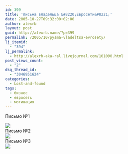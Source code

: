 ```yaml
---
id: 399
title: 'письма владельца &#8220;Евросети&#8221;'
date: 2005-10-27T09:32:00+02:00
author: alexrb
layout: post
guid: http://alexrb.name/?p=399
permalink: /2005/10/pysma-vladeltsa-evrosety/
lj_itemid:
  - "394"
lj_permalink:
  - http://alexrb-aka-ral.livejournal.com/101090.html
post_views_count:
  - "2"
dsq_thread_id:
  - "3046951624"
categories:
  - Lost-and-found
tags:
  - бизнес
  - евросеть
  - мотивация
---
```

<!--more собственно 3 письма-->Письмо №1

  
![](http://ral.com.ua/euroset_pisma1.jpg)  
Письмо №2  
![](http://ral.com.ua/euroset_pisma2.jpg)  
Письмо №3  
![](http://ral.com.ua/euroset3big.jpg)